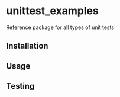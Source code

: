 # unittest_examples
 Reference package for all types of unit tests

## Installation 

## Usage

## Testing
